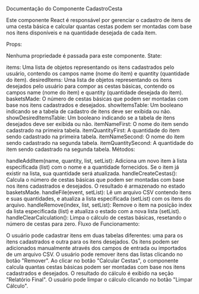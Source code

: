 Documentação do Componente CadastroCesta

Este componente React é responsável por gerenciar o cadastro de itens de uma cesta básica e calcular quantas cestas podem ser montadas com base nos itens disponíveis e na quantidade desejada de cada item.

Props:

Nenhuma propriedade é passada para este componente.
State:

items: Uma lista de objetos representando os itens cadastrados pelo usuário, contendo os campos name (nome do item) e quantity (quantidade do item).
desiredItems: Uma lista de objetos representando os itens desejados pelo usuário para compor as cestas básicas, contendo os campos name (nome do item) e quantity (quantidade desejada do item).
basketsMade: O número de cestas básicas que podem ser montadas com base nos itens cadastrados e desejados.
showItemsTable: Um booleano indicando se a tabela de cadastro de itens deve ser exibida ou não.
showDesiredItemsTable: Um booleano indicando se a tabela de itens desejados deve ser exibida ou não.
itemNameFirst: O nome do item sendo cadastrado na primeira tabela.
itemQuantityFirst: A quantidade do item sendo cadastrado na primeira tabela.
itemNameSecond: O nome do item sendo cadastrado na segunda tabela.
itemQuantitySecond: A quantidade do item sendo cadastrado na segunda tabela.
Métodos:

handleAddItem(name, quantity, list, setList): Adiciona um novo item à lista especificada (list) com o nome e a quantidade fornecidos. Se o item já existir na lista, sua quantidade será atualizada.
handleCreateCestas(): Calcula o número de cestas básicas que podem ser montadas com base nos itens cadastrados e desejados. O resultado é armazenado no estado basketsMade.
handleFile(event, setList): Lê um arquivo CSV contendo itens e suas quantidades, e atualiza a lista especificada (setList) com os itens do arquivo.
handleRemove(index, list, setList): Remove o item na posição index da lista especificada (list) e atualiza o estado com a nova lista (setList).
handleClearCalculation(): Limpa o cálculo de cestas básicas, resetando o número de cestas para zero.
Fluxo de Funcionamento:

O usuário pode cadastrar itens em duas tabelas diferentes: uma para os itens cadastrados e outra para os itens desejados.
Os itens podem ser adicionados manualmente através dos campos de entrada ou importados de um arquivo CSV.
O usuário pode remover itens das listas clicando no botão "Remover".
Ao clicar no botão "Calcular Cestas", o componente calcula quantas cestas básicas podem ser montadas com base nos itens cadastrados e desejados.
O resultado do cálculo é exibido na seção "Relatório Final".
O usuário pode limpar o cálculo clicando no botão "Limpar Cálculo".